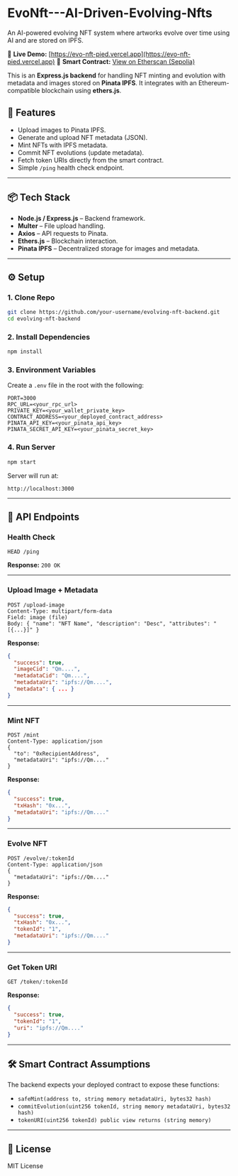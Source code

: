 # EvoNft---AI-Driven-Evolving-Nfts

An AI-powered evolving NFT system where artworks evolve over time using AI and are stored on IPFS.

🚀 **Live Demo:** [https://evo-nft-pied.vercel.app](https://evo-nft-pied.vercel.app)
🔗 **Smart Contract:** [View on Etherscan (Sepolia)](https://sepolia.etherscan.io/token/0x3f8BEfeB186a6B536d44cC3e10eE29d0041DA8f6)


This is an **Express.js backend** for handling NFT minting and evolution with metadata and images stored on **Pinata IPFS**. It integrates with an Ethereum-compatible blockchain using **ethers.js**.  

## 🚀 Features
- Upload images to Pinata IPFS.  
- Generate and upload NFT metadata (JSON).  
- Mint NFTs with IPFS metadata.  
- Commit NFT evolutions (update metadata).  
- Fetch token URIs directly from the smart contract.  
- Simple `/ping` health check endpoint.  

---

## 📦 Tech Stack
- **Node.js / Express.js** – Backend framework.  
- **Multer** – File upload handling.  
- **Axios** – API requests to Pinata.  
- **Ethers.js** – Blockchain interaction.  
- **Pinata IPFS** – Decentralized storage for images and metadata.  

---

## ⚙️ Setup

### 1. Clone Repo
```bash
git clone https://github.com/your-username/evolving-nft-backend.git
cd evolving-nft-backend
````

### 2. Install Dependencies

```bash
npm install
```

### 3. Environment Variables

Create a `.env` file in the root with the following:

```env
PORT=3000
RPC_URL=<your_rpc_url>
PRIVATE_KEY=<your_wallet_private_key>
CONTRACT_ADDRESS=<your_deployed_contract_address>
PINATA_API_KEY=<your_pinata_api_key>
PINATA_SECRET_API_KEY=<your_pinata_secret_key>
```

### 4. Run Server

```bash
npm start
```

Server will run at:

```
http://localhost:3000
```

---

## 🔑 API Endpoints

### Health Check

```http
HEAD /ping
```

**Response:** `200 OK`

---

### Upload Image + Metadata

```http
POST /upload-image
Content-Type: multipart/form-data
Field: image (file)
Body: { "name": "NFT Name", "description": "Desc", "attributes": "[{...}]" }
```

**Response:**

```json
{
  "success": true,
  "imageCid": "Qm....",
  "metadataCid": "Qm....",
  "metadataUri": "ipfs://Qm....",
  "metadata": { ... }
}
```

---

### Mint NFT

```http
POST /mint
Content-Type: application/json
{
  "to": "0xRecipientAddress",
  "metadataUri": "ipfs://Qm...."
}
```

**Response:**

```json
{
  "success": true,
  "txHash": "0x...",
  "metadataUri": "ipfs://Qm...."
}
```

---

### Evolve NFT

```http
POST /evolve/:tokenId
Content-Type: application/json
{
  "metadataUri": "ipfs://Qm...."
}
```

**Response:**

```json
{
  "success": true,
  "txHash": "0x...",
  "tokenId": "1",
  "metadataUri": "ipfs://Qm...."
}
```

---

### Get Token URI

```http
GET /token/:tokenId
```

**Response:**

```json
{
  "success": true,
  "tokenId": "1",
  "uri": "ipfs://Qm...."
}
```

---

## 🛠️ Smart Contract Assumptions

The backend expects your deployed contract to expose these functions:

* `safeMint(address to, string memory metadataUri, bytes32 hash)`
* `commitEvolution(uint256 tokenId, string memory metadataUri, bytes32 hash)`
* `tokenURI(uint256 tokenId) public view returns (string memory)`

---

## 📝 License

MIT License
